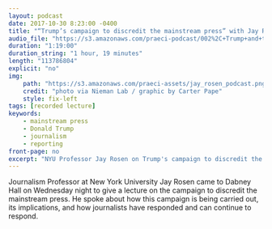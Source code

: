 ```yaml
---
layout: podcast
date: 2017-10-30 8:23:00 -0400
title: "“Trump’s campaign to discredit the mainstream press” with Jay Rosen"
audio_file: "https://s3.amazonaws.com/praeci-podcast/002%2C+Trump+and+the+press+with+Jay+Rosen.mp3"
duration: "1:19:00"
duration_string: "1 hour, 19 minutes"
length: "113786804"
explicit: "no"
img:
    path: "https://s3.amazonaws.com/praeci-assets/jay_rosen_podcast.png"
    credit: "photo via Nieman Lab / graphic by Carter Pape"
    style: fix-left
tags: [recorded lecture]
keywords:
    - mainstream press
    - Donald Trump
    - journalism
    - reporting
front-page: no
excerpt: "NYU Professor Jay Rosen on Trump's campaign to discredit the mainstream press."
---
```

Journalism Professor at New York University Jay Rosen came to Dabney Hall on Wednesday night to give a lecture on the campaign to discredit the mainstream press. He spoke about how this campaign is being carried out, its implications, and how journalists have responded and can continue to respond.